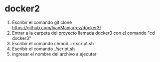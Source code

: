 # docker2
1. Escribir el comando git clone https://github.com/IvanManjarrez/docker3/
2. Entrar a la carpeta del proyecto llamada docker3 con el comando "cd docker3"
3. Escribir el comando chmod +x script.sh
4. Escribir el comando ./script.sh
5. Ingresar el nombre del archivo a ejecutar
